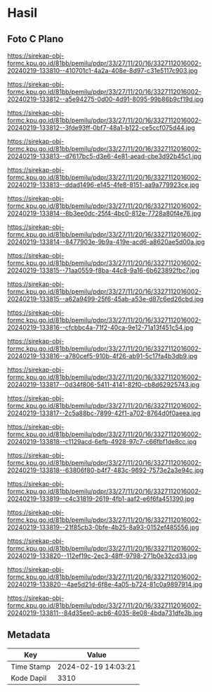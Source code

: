 # Hasil

## Foto C Plano

https://sirekap-obj-formc.kpu.go.id/81bb/pemilu/pdpr/33/27/11/20/16/3327112016002-20240219-133810--410701c1-4a2a-408e-8d97-c31e5117c903.jpg

https://sirekap-obj-formc.kpu.go.id/81bb/pemilu/pdpr/33/27/11/20/16/3327112016002-20240219-133812--a5e94275-0d00-4d91-8095-99b86b9cf19d.jpg

https://sirekap-obj-formc.kpu.go.id/81bb/pemilu/pdpr/33/27/11/20/16/3327112016002-20240219-133812--3fde93ff-0bf7-48a1-b122-ce5ccf075d44.jpg

https://sirekap-obj-formc.kpu.go.id/81bb/pemilu/pdpr/33/27/11/20/16/3327112016002-20240219-133813--d7617bc5-d3e6-4e81-aead-cbe3d92b45c1.jpg

https://sirekap-obj-formc.kpu.go.id/81bb/pemilu/pdpr/33/27/11/20/16/3327112016002-20240219-133813--ddad1496-e145-4fe8-8151-aa9a779923ce.jpg

https://sirekap-obj-formc.kpu.go.id/81bb/pemilu/pdpr/33/27/11/20/16/3327112016002-20240219-133814--8b3ee0dc-25f4-4bc0-812e-7728a80f4e76.jpg

https://sirekap-obj-formc.kpu.go.id/81bb/pemilu/pdpr/33/27/11/20/16/3327112016002-20240219-133814--8477903e-9b9a-419e-acd6-a8620ae5d00a.jpg

https://sirekap-obj-formc.kpu.go.id/81bb/pemilu/pdpr/33/27/11/20/16/3327112016002-20240219-133815--71aa0559-f8ba-44c8-9a16-6b623892fbc7.jpg

https://sirekap-obj-formc.kpu.go.id/81bb/pemilu/pdpr/33/27/11/20/16/3327112016002-20240219-133815--a62a9499-25f6-45ab-a53e-d87c6ed26cbd.jpg

https://sirekap-obj-formc.kpu.go.id/81bb/pemilu/pdpr/33/27/11/20/16/3327112016002-20240219-133816--cfcbbc4a-71f2-40ca-9e12-71a13f451c54.jpg

https://sirekap-obj-formc.kpu.go.id/81bb/pemilu/pdpr/33/27/11/20/16/3327112016002-20240219-133816--a780cef5-910b-4f26-ab91-5c17fa4b3db9.jpg

https://sirekap-obj-formc.kpu.go.id/81bb/pemilu/pdpr/33/27/11/20/16/3327112016002-20240219-133817--0d34f806-5411-4141-82f0-cb8d62925743.jpg

https://sirekap-obj-formc.kpu.go.id/81bb/pemilu/pdpr/33/27/11/20/16/3327112016002-20240219-133817--2c5a88bc-7899-42f1-a702-8764d0f0aeea.jpg

https://sirekap-obj-formc.kpu.go.id/81bb/pemilu/pdpr/33/27/11/20/16/3327112016002-20240219-133818--c1129acd-6efb-4928-97c7-c66fbf1de8cc.jpg

https://sirekap-obj-formc.kpu.go.id/81bb/pemilu/pdpr/33/27/11/20/16/3327112016002-20240219-133818--63806f80-b4f7-483c-9692-7573e2a3e94c.jpg

https://sirekap-obj-formc.kpu.go.id/81bb/pemilu/pdpr/33/27/11/20/16/3327112016002-20240219-133819--c4c31819-2619-4fb1-aaf2-e6f6fa451390.jpg

https://sirekap-obj-formc.kpu.go.id/81bb/pemilu/pdpr/33/27/11/20/16/3327112016002-20240219-133819--21f85cb3-0bfe-4b25-8a93-0152ef485556.jpg

https://sirekap-obj-formc.kpu.go.id/81bb/pemilu/pdpr/33/27/11/20/16/3327112016002-20240219-133820--112ef19c-2ec3-48ff-9798-271b0e32cd33.jpg

https://sirekap-obj-formc.kpu.go.id/81bb/pemilu/pdpr/33/27/11/20/16/3327112016002-20240219-133820--4ae5d21d-6f8e-4a05-b724-81c0a9897914.jpg

https://sirekap-obj-formc.kpu.go.id/81bb/pemilu/pdpr/33/27/11/20/16/3327112016002-20240219-133811--84d35ee0-acb6-4035-8e08-4bda731dfe3b.jpg


## Metadata

| Key        | Value               |
| ---------- | ------------------- |
| Time Stamp | 2024-02-19 14:03:21 |
| Kode Dapil | 3310                |



